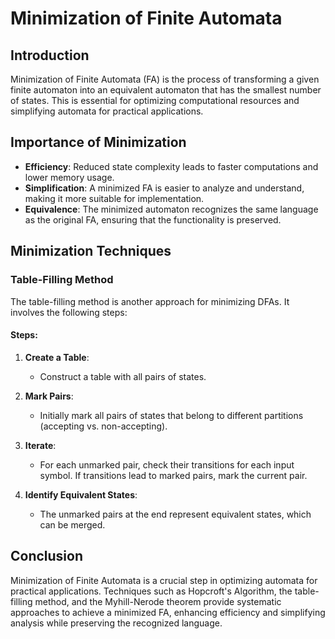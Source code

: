 # Minimization of Finite Automata

## Introduction

Minimization of Finite Automata (FA) is the process of transforming a given finite automaton into an equivalent automaton that has the smallest number of states. This is essential for optimizing computational resources and simplifying automata for practical applications.

## Importance of Minimization

- **Efficiency**: Reduced state complexity leads to faster computations and lower memory usage.
- **Simplification**: A minimized FA is easier to analyze and understand, making it more suitable for implementation.
- **Equivalence**: The minimized automaton recognizes the same language as the original FA, ensuring that the functionality is preserved.

## Minimization Techniques
###  **Table-Filling Method**

The table-filling method is another approach for minimizing DFAs. It involves the following steps:

#### Steps:

1. **Create a Table**:
   - Construct a table with all pairs of states.

2. **Mark Pairs**:
   - Initially mark all pairs of states that belong to different partitions (accepting vs. non-accepting).

3. **Iterate**:
   - For each unmarked pair, check their transitions for each input symbol. If transitions lead to marked pairs, mark the current pair.

4. **Identify Equivalent States**:
   - The unmarked pairs at the end represent equivalent states, which can be merged.


## Conclusion

Minimization of Finite Automata is a crucial step in optimizing automata for practical applications. Techniques such as Hopcroft's Algorithm, the table-filling method, and the Myhill-Nerode theorem provide systematic approaches to achieve a minimized FA, enhancing efficiency and simplifying analysis while preserving the recognized language.
